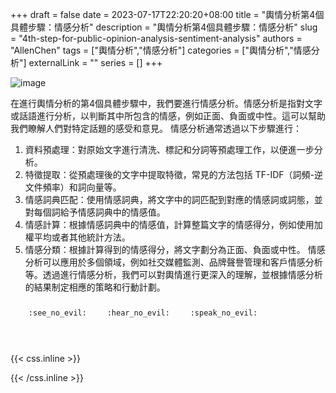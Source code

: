 +++ 
draft = false
date = 2023-07-17T22:20:20+08:00
title = "輿情分析第4個具體步驟：情感分析"
description = "輿情分析第4個具體步驟：情感分析"
slug = "4th-step-for-public-opinion-analysis-sentiment-analysis"
authors = "AllenChen"
tags = ["輿情分析","情感分析"]
categories = ["輿情分析","情感分析"]
externalLink = ""
series = []
+++

![image](/images/post/A-rabbit-with-big-blue-eyes-using-a-computer-to-run-opinion-mining-with-Van-Gogh-style.jpeg)

在進行輿情分析的第4個具體步驟中，我們要進行情感分析。情感分析是指對文字或話語進行分析，以判斷其中所包含的情感，例如正面、負面或中性。這可以幫助我們瞭解人們對特定話題的感受和意見。
情感分析通常透過以下步驟進行：
1. 資料預處理：對原始文字進行清洗、標記和分詞等預處理工作，以便進一步分析。
2. 特徵提取：從預處理後的文字中提取特徵，常見的方法包括 TF-IDF（詞頻-逆文件頻率）和詞向量等。
3. 情感詞典匹配：使用情感詞典，將文字中的詞匹配到對應的情感詞或詞態，並對每個詞給予情感詞典中的情感值。
4. 情感計算：根據情感詞典中的情感值，計算整篇文字的情感得分，例如使用加權平均或者其他統計方法。
5. 情感分類：根據計算得到的情感得分，將文字劃分為正面、負面或中性。
情感分析可以應用於多個領域，例如社交媒體監測、品牌聲譽管理和客戶情感分析等。透過進行情感分析，我們可以對輿情進行更深入的理解，並根據情感分析的結果制定相應的策略和行動計劃。

<p><span class="nowrap"><span class="emojify">🙈</span> <code>:see_no_evil:</code></span>  <span class="nowrap"><span class="emojify">🙉</span> <code>:hear_no_evil:</code></span>  <span class="nowrap"><span class="emojify">🙊</span> <code>:speak_no_evil:</code></span></p>
<br>
    

{{< css.inline >}}
<style>
.emojify {
	font-family: Apple Color Emoji, Segoe UI Emoji, NotoColorEmoji, Segoe UI Symbol, Android Emoji, EmojiSymbols;
	font-size: 2rem;
	vertical-align: middle;
}
@media screen and (max-width:650px) {
  .nowrap {
    display: block;
    margin: 25px 0;
  }
}
</style>
{{< /css.inline >}}
